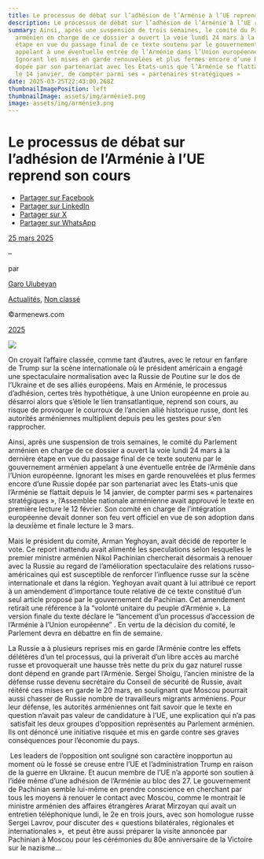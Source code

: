 ```yaml
---
title: Le processus de débat sur l’adhésion de l’Arménie à l’UE reprend son cours
description: Le processus de débat sur l’adhésion de l’Arménie à l’UE reprend son cours
summary: Ainsi, après une suspension de trois semaines, le comité du Parlement
  arménien en charge de ce dossier a ouvert la voie lundi 24 mars à la dernière
  étape en vue du passage final de ce texte soutenu par le gouvernement arménien
  appelant à une éventuelle entrée de l’Arménie dans l’Union européenne.
  Ignorant les mises en garde renouvelées et plus fermes encore d’une Russie
  dopée par son partenariat avec les Etats-unis que l’Arménie se flattait depuis
  le 14 janvier, de compter parmi ses « partenaires stratégiques »
date: 2025-03-25T22:43:00.268Z
thumbnailImagePosition: left
thumbnailImage: assets/img/arménie3.png
image: assets/img/arménie3.png
---
```

<!--StartFragment-->

# Le processus de débat sur l’adhésion de l’Arménie à l’UE reprend son cours

* [Partager sur Facebook](https://www.facebook.com/sharer/sharer.php?u=https%3A%2F%2Fwww.armenews.com%2Fle-processus-de-debat-sur-ladhesion-de-larmenie-a-lue-reprend-son-cours-au-parlement-armenien%2F&title=Le%20processus%20de%20d%C3%A9bat%20sur%20l%E2%80%99adh%C3%A9sion%20de%20l%E2%80%99Arm%C3%A9nie%20%C3%A0%20l%E2%80%99UE%20reprend%20son%20cours)
* [Partager sur LinkedIn](https://www.linkedin.com/shareArticle?mini=true&url=https%3A%2F%2Fwww.armenews.com%2Fle-processus-de-debat-sur-ladhesion-de-larmenie-a-lue-reprend-son-cours-au-parlement-armenien%2F&title=Le%20processus%20de%20d%C3%A9bat%20sur%20l%E2%80%99adh%C3%A9sion%20de%20l%E2%80%99Arm%C3%A9nie%20%C3%A0%20l%E2%80%99UE%20reprend%20son%20cours)
* [Partager sur X](https://x.com/share?url=https%3A%2F%2Fwww.armenews.com%2Fle-processus-de-debat-sur-ladhesion-de-larmenie-a-lue-reprend-son-cours-au-parlement-armenien%2F&text=Le%20processus%20de%20d%C3%A9bat%20sur%20l%E2%80%99adh%C3%A9sion%20de%20l%E2%80%99Arm%C3%A9nie%20%C3%A0%20l%E2%80%99UE%20reprend%20son%20cours)
* [Partager sur WhatsApp](https://api.whatsapp.com/send?text=Le%20processus%20de%20d%C3%A9bat%20sur%20l%E2%80%99adh%C3%A9sion%20de%20l%E2%80%99Arm%C3%A9nie%20%C3%A0%20l%E2%80%99UE%20reprend%20son%20cours%20%E2%80%94%20https%3A%2F%2Fwww.armenews.com%2Fle-processus-de-debat-sur-ladhesion-de-larmenie-a-lue-reprend-son-cours-au-parlement-armenien%2F)

[25 mars 2025](https://www.armenews.com/le-processus-de-debat-sur-ladhesion-de-larmenie-a-lue-reprend-son-cours-au-parlement-armenien/)

–

par

[Garo Ulubeyan](https://www.armenews.com/author/gari/)

[Actualités](https://www.armenews.com/categorie/actualites/), [Non classé](https://www.armenews.com/categorie/non-classe/)

©armenews.com

[2025](https://www.armenews.com/le-processus-de-debat-sur-ladhesion-de-larmenie-a-lue-reprend-son-cours-au-parlement-armenien/)

![](https://www.armenews.com/wp-content/uploads/2025/03/Capture-decran-2025-03-25-a-07.12.05.png)

On croyait l’affaire classée, comme tant d’autres, avec le retour en fanfare de Trump sur la scène internationale où le président américain a engagé une spectaculaire normalisation avec la Russie de Poutine sur le dos de l’Ukraine et de ses alliés européens. Mais en Arménie, le processus d’adhésion, certes très hypothétique, à une Union européenne en proie au désarroi alors que s’étiole le lien transatlantique, reprend son cours, au risque de provoquer le courroux de l’ancien allié historique russe, dont les autorités arméniennes multiplient depuis peu les gestes pour s’en rapprocher.

Ainsi, après une suspension de trois semaines, le comité du Parlement arménien en charge de ce dossier a ouvert la voie lundi 24 mars à la dernière étape en vue du passage final de ce texte soutenu par le gouvernement arménien appelant à une éventuelle entrée de l’Arménie dans l’Union européenne. Ignorant les mises en garde renouvelées et plus fermes encore d’une Russie dopée par son partenariat avec les Etats-unis que l’Arménie se flattait depuis le 14 janvier, de compter parmi ses « partenaires stratégiques », l’Assemblée nationale arménienne avait approuvé le texte en première lecture le 12 février. Son comité en charge de l’intégration européenne devait donner son feu vert officiel en vue de son adoption dans la deuxième et finale lecture le 3 mars.

Mais le président du comité, Arman Yeghoyan, avait décidé de reporter le vote. Ce report inattendu avait alimenté les speculations selon lesquelles le premier ministre arménien Nikol Pachinian chercherait désormais à renouer avec la Russie au regard de l’amélioration spectaculaire des relations russo-américaines qui est susceptible de renforcer l’influence russe sur la scène internationale et dans la région. Yeghoyan avait quant à lui attribué ce report à un amendement d’importance toute relative de ce texte constitué d’un seul article proposé par le gouvernement de Pachinian. Cet amendement retirait une référence à la “volonté unitaire du peuple d’Arménie ». La version finale du texte déclare le “lancement d’un processus d’accession de l’Arménie à l’Union européenne” . En vertu de la décision du comité, le Parlement devra en débattre en fin de semaine.

La Russie a à plusieurs reprises mis en garde l’Arménie contre les effets délétères d’un tel processus, qui la priverait d’un libre accès au marché russe et provoquerait une hausse très nette du prix du gaz naturel russe dont dépend en grande part l’Arménie. Sergei Shoigu, l’ancien ministre de la défense russe devenu secrétaire du Conseil de sécurité de Russie, avait réitéré ces mises en garde le 20 mars, en soulignant que Moscou pourrait aussi chasser de Russie nombre de travailleurs migrants arméniens. Pour leur défense, les autorités arméniennes ont fait savoir que le texte en question n’avait pas valeur de candidature à l’UE, une explication qui n’a pas  satisfait les deux groupes d’opposition représentés au Parlement arménien. Ils ont dénoncé une initiative risquée et mis en garde contre ses graves conséquences pour l’économie du pays.

 Les leaders de l’opposition ont souligné son caractère inopportun au moment où le fossé se creuse entre l’UE et l’administration Trump en raison de la guerre en Ukraine. Et aucun membre de l’UE n’a apporté son soutien à l’idée même d’une adhésion de l’Arménie au bloc des 27. Le gouvernement de Pachinian semble lui-même en prendre conscience en cherchant par tous les moyens à renouer le contact avec Moscou, comme le montrait le ministre arménien des affaires étrangères Ararat Mirzoyan qui avait un entretien téléphonique lundi, le 2e en trois jours, avec son homologue russe Sergei Lavrov, pour discuter des « questions bilatérales, régionales et internationales »,  et peut être aussi préparer la visite annoncée par Pachinian à Moscou pour les cérémonies du 80e anniversaire de la Victoire sur le nazisme…

<!--EndFragment-->